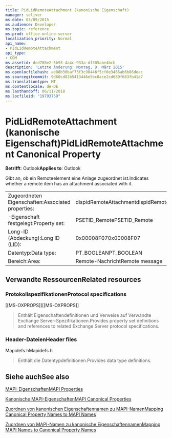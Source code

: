 ```yaml
---
title: PidLidRemoteAttachment (kanonische Eigenschaft)
manager: soliver
ms.date: 03/09/2015
ms.audience: Developer
ms.topic: reference
ms.prod: office-online-server
localization_priority: Normal
api_name:
- PidLidRemoteAttachment
api_type:
- COM
ms.assetid: dcd786e2-5b93-4a4c-933a-df305abe4bcb
description: 'Letzte Änderung: Montag, 9. März 2015'
ms.openlocfilehash: ae88b30baf73f3c90446f5cf0e3466ab6b86deac
ms.sourcegitcommit: 9d60cd82b5413446e5bc8ace2cd689f683fb41a7
ms.translationtype: MT
ms.contentlocale: de-DE
ms.lasthandoff: 06/11/2018
ms.locfileid: "19793759"
---
```

# <a name="pidlidremoteattachment-canonical-property"></a><span data-ttu-id="4c47b-103">PidLidRemoteAttachment (kanonische Eigenschaft)</span><span class="sxs-lookup"><span data-stu-id="4c47b-103">PidLidRemoteAttachment Canonical Property</span></span>

  
  
<span data-ttu-id="4c47b-104">**Betrifft**: Outlook</span><span class="sxs-lookup"><span data-stu-id="4c47b-104">**Applies to**: Outlook</span></span> 
  
<span data-ttu-id="4c47b-105">Gibt an, ob ein Remoteelement eine Anlage zugeordnet ist.</span><span class="sxs-lookup"><span data-stu-id="4c47b-105">Indicates whether a remote item has an attachment associated with it.</span></span>
  
|||
|:-----|:-----|
|<span data-ttu-id="4c47b-106">Zugeordneten Eigenschaften:</span><span class="sxs-lookup"><span data-stu-id="4c47b-106">Associated properties:</span></span>  <br/> |<span data-ttu-id="4c47b-107">dispidRemoteAttachment</span><span class="sxs-lookup"><span data-stu-id="4c47b-107">dispidRemoteAttachment</span></span>  <br/> |
|<span data-ttu-id="4c47b-108">-Eigenschaft festgelegt:</span><span class="sxs-lookup"><span data-stu-id="4c47b-108">Property set:</span></span>  <br/> |<span data-ttu-id="4c47b-109">PSETID_Remote</span><span class="sxs-lookup"><span data-stu-id="4c47b-109">PSETID_Remote</span></span>  <br/> |
|<span data-ttu-id="4c47b-110">Long-ID (Abdeckung):</span><span class="sxs-lookup"><span data-stu-id="4c47b-110">Long ID (LID):</span></span>  <br/> |<span data-ttu-id="4c47b-111">0x00008F07</span><span class="sxs-lookup"><span data-stu-id="4c47b-111">0x00008F07</span></span>  <br/> |
|<span data-ttu-id="4c47b-112">Datentyp:</span><span class="sxs-lookup"><span data-stu-id="4c47b-112">Data type:</span></span>  <br/> |<span data-ttu-id="4c47b-113">PT_BOOLEAN</span><span class="sxs-lookup"><span data-stu-id="4c47b-113">PT_BOOLEAN</span></span>  <br/> |
|<span data-ttu-id="4c47b-114">Bereich:</span><span class="sxs-lookup"><span data-stu-id="4c47b-114">Area:</span></span>  <br/> |<span data-ttu-id="4c47b-115">Remote-Nachricht</span><span class="sxs-lookup"><span data-stu-id="4c47b-115">Remote message</span></span>  <br/> |
   
## <a name="related-resources"></a><span data-ttu-id="4c47b-116">Verwandte Ressourcen</span><span class="sxs-lookup"><span data-stu-id="4c47b-116">Related resources</span></span>

### <a name="protocol-specifications"></a><span data-ttu-id="4c47b-117">Protokollspezifikationen</span><span class="sxs-lookup"><span data-stu-id="4c47b-117">Protocol specifications</span></span>

<span data-ttu-id="4c47b-118">[[MS-OXPROPS]]</span><span class="sxs-lookup"><span data-stu-id="4c47b-118">[[MS-OXPROPS]]</span></span> 
  
> <span data-ttu-id="4c47b-119">Enthält Eigenschaftendefinitionen und Verweise auf Verwandte Exchange Server-Spezifikationen.</span><span class="sxs-lookup"><span data-stu-id="4c47b-119">Provides property set definitions and references to related Exchange Server protocol specifications.</span></span>
    
### <a name="header-files"></a><span data-ttu-id="4c47b-120">Header-Dateien</span><span class="sxs-lookup"><span data-stu-id="4c47b-120">Header files</span></span>

<span data-ttu-id="4c47b-121">Mapidefs.h</span><span class="sxs-lookup"><span data-stu-id="4c47b-121">Mapidefs.h</span></span>
  
> <span data-ttu-id="4c47b-122">Enthält die Datentypdefinitionen.</span><span class="sxs-lookup"><span data-stu-id="4c47b-122">Provides data type definitions.</span></span>
    
## <a name="see-also"></a><span data-ttu-id="4c47b-123">Siehe auch</span><span class="sxs-lookup"><span data-stu-id="4c47b-123">See also</span></span>



[<span data-ttu-id="4c47b-124">MAPI-Eigenschaften</span><span class="sxs-lookup"><span data-stu-id="4c47b-124">MAPI Properties</span></span>](mapi-properties.md)
  
[<span data-ttu-id="4c47b-125">Kanonische MAPI-Eigenschaften</span><span class="sxs-lookup"><span data-stu-id="4c47b-125">MAPI Canonical Properties</span></span>](mapi-canonical-properties.md)
  
[<span data-ttu-id="4c47b-126">Zuordnen von kanonischen Eigenschaftennamen zu MAPI-Namen</span><span class="sxs-lookup"><span data-stu-id="4c47b-126">Mapping Canonical Property Names to MAPI Names</span></span>](mapping-canonical-property-names-to-mapi-names.md)
  
[<span data-ttu-id="4c47b-127">Zuordnen von MAPI-Namen zu kanonische Eigenschaftennamen</span><span class="sxs-lookup"><span data-stu-id="4c47b-127">Mapping MAPI Names to Canonical Property Names</span></span>](mapping-mapi-names-to-canonical-property-names.md)

